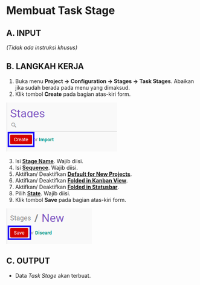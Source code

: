 # Membuat Task Stage

## A. INPUT

*(Tidak ada instruksi khusus)*

## B. LANGKAH KERJA

1. Buka menu **Project -> Configuration -> Stages -> Task Stages**. Abaikan jika sudah berada pada menu yang dimaksud.
2. Klik tombol **Create** pada bagian atas-kiri form.

![](../../img/task-stage/tombol-create.png)

3. Isi **[Stage Name](./penjelasan.md#field-name)**. Wajib diisi.
4. Isi **[Sequence](./penjelasan.md#field-sequence)**. Wajib diisi.
5. Aktifkan/ Deaktifkan **[Default for New Projects](./penjelasan.md#field-case-default)**.
6. Aktifkan/ Deaktifkan **[Folded in Kanban View](./penjelasan.md#field-fold-kanban)**.
7. Aktifkan/ Deaktifkan **[Folded in Statusbar](./penjelasan.md#field-fold-status)**.
8. Pilih **[State](./penjelasan.md#field-state)**. Wajib diisi.
9. Klik tombol **Save** pada bagian atas-kiri form.

![](../../img/task-stage/tombol-simpan.png)

## C. OUTPUT

* Data *Task Stage* akan terbuat.
